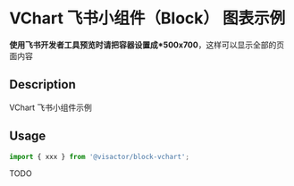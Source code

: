 # VChart 飞书小组件（Block） 图表示例

**使用飞书开发者工具预览时请把容器设置成\*500x700**，这样可以显示全部的页面内容

## Description

VChart 飞书小组件示例

## Usage

```typescript
import { xxx } from '@visactor/block-vchart';
```

TODO
